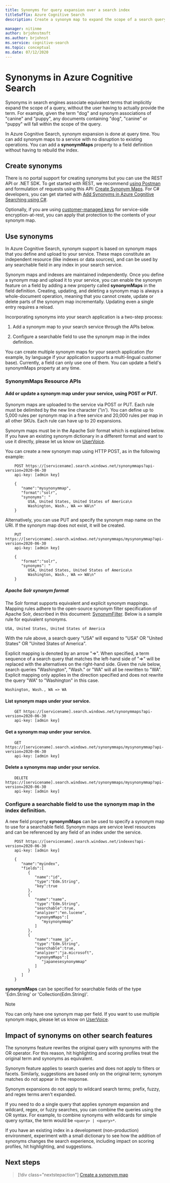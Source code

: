 ```yaml
---
title: Synonyms for query expansion over a search index
titleSuffix: Azure Cognitive Search
description: Create a synonym map to expand the scope of a search query on an Azure Cognitive Search index. Scope is broadened to include equivalent terms you provide in a list.

manager: nitinme
author: brjohnstmsft
ms.author: brjohnst
ms.service: cognitive-search
ms.topic: conceptual
ms.date: 07/12/2020
---
```

# Synonyms in Azure Cognitive Search

Synonyms in search engines associate equivalent terms that implicitly expand the scope of a query, without the user having to actually provide the term. For example, given the term "dog" and synonym associations of "canine" and "puppy", any documents containing "dog", "canine" or "puppy" will fall within the scope of the query.

In Azure Cognitive Search, synonym expansion is done at query time. You can add synonym maps to a service with no disruption to existing operations. You can add a  **synonymMaps** property to a field definition without having to rebuild the index.

## Create synonyms

There is no portal support for creating synonyms but you can use the REST API or .NET SDK. To get started with REST, we recommend [using Postman](search-get-started-postman.md) and formulation of requests using this API: [Create Synonym Maps](/rest/api/searchservice/create-synonym-map). For C# developers, you can get started with [Add Synonyms in Azure Cognitive Searching using C#](search-synonyms-tutorial-sdk.md).

Optionally, if you are using [customer-managed keys](search-security-manage-encryption-keys.md) for service-side encryption-at-rest, you can apply that protection to the contents of your synonym map.

## Use synonyms

In Azure Cognitive Search, synonym support is based on synonym maps that you define and upload to your service. These maps constitute an independent resource (like indexes or data sources), and can be used by any searchable field in any index in your search service.

Synonym maps and indexes are maintained independently. Once you define a synonym map and upload it to your service, you can enable the synonym feature on a field by adding a new property called **synonymMaps** in the field definition. Creating, updating, and deleting a synonym map is always a whole-document operation, meaning that you cannot create, update or delete parts of the synonym map incrementally. Updating even a single entry requires a reload.

Incorporating synonyms into your search application is a two-step process:

1.	Add a synonym map to your search service through the APIs below.  

2.	Configure a searchable field to use the synonym map in the index definition.

You can create multiple synonym maps for your search application (for example, by language if your application supports a multi-lingual customer base). Currently, a field can only use one of them. You can update a field's synonymMaps property at any time.

### SynonymMaps Resource APIs

#### Add or update a synonym map under your service, using POST or PUT.

Synonym maps are uploaded to the service via POST or PUT. Each rule must be delimited by the new line character ('\n'). You can define up to 5,000 rules per synonym map in a free service and 20,000 rules per map in all other SKUs. Each rule can have up to 20 expansions.

Synonym maps must be in the Apache Solr format which is explained below. If you have an existing synonym dictionary in a different format and want to use it directly, please let us know on [UserVoice](https://feedback.azure.com/forums/263029-azure-search).

You can create a new synonym map using HTTP POST, as in the following example:

```synonym-map
	POST https://[servicename].search.windows.net/synonymmaps?api-version=2020-06-30
	api-key: [admin key]

	{
	   "name":"mysynonymmap",
	   "format":"solr",
	   "synonyms": "
	      USA, United States, United States of America\n
	      Washington, Wash., WA => WA\n"
	}
```

Alternatively, you can use PUT and specify the synonym map name on the URI. If the synonym map does not exist, it will be created.

```synonym-map
	PUT https://[servicename].search.windows.net/synonymmaps/mysynonymmap?api-version=2020-06-30
	api-key: [admin key]

    {
       "format":"solr",
       "synonyms": "
	      USA, United States, United States of America\n
	      Washington, Wash., WA => WA\n"
    }
```

##### Apache Solr synonym format

The Solr format supports equivalent and explicit synonym mappings. Mapping rules adhere to the open-source synonym filter specification of Apache Solr, described in this document: [SynonymFilter](https://cwiki.apache.org/confluence/display/solr/Filter+Descriptions#FilterDescriptions-SynonymFilter). Below is a sample rule for equivalent synonyms.

```
USA, United States, United States of America
```

With the rule above, a search query "USA" will expand to "USA" OR "United States" OR "United States of America".

Explicit mapping is denoted by an arrow "=>". When specified, a term sequence of a search query that matches the left-hand side of "=>" will be replaced with the alternatives on the right-hand side. Given the rule below, search queries "Washington", "Wash." or "WA" will all be rewritten to "WA". Explicit mapping only applies in the direction specified and does not rewrite the query "WA" to "Washington" in this case.

```
Washington, Wash., WA => WA
```

#### List synonym maps under your service.

```synonym-map
	GET https://[servicename].search.windows.net/synonymmaps?api-version=2020-06-30
	api-key: [admin key]
```

#### Get a synonym map under your service.

```synonym-map
	GET https://[servicename].search.windows.net/synonymmaps/mysynonymmap?api-version=2020-06-30
	api-key: [admin key]
```

#### Delete a synonyms map under your service.

```synonym-map
	DELETE https://[servicename].search.windows.net/synonymmaps/mysynonymmap?api-version=2020-06-30
	api-key: [admin key]
```

### Configure a searchable field to use the synonym map in the index definition.

A new field property **synonymMaps** can be used to specify a synonym map to use for a searchable field. Synonym maps are service level resources and can be referenced by any field of an index under the service.

```synonym-map
	POST https://[servicename].search.windows.net/indexes?api-version=2020-06-30
	api-key: [admin key]

	{
	   "name":"myindex",
	   "fields":[
	      {
	         "name":"id",
	         "type":"Edm.String",
	         "key":true
	      },
	      {
	         "name":"name",
	         "type":"Edm.String",
	         "searchable":true,
	         "analyzer":"en.lucene",
	         "synonymMaps":[
	            "mysynonymmap"
	         ]
	      },
	      {
	         "name":"name_jp",
	         "type":"Edm.String",
	         "searchable":true,
	         "analyzer":"ja.microsoft",
	         "synonymMaps":[
	            "japanesesynonymmap"
	         ]
	      }
	   ]
	}
```

**synonymMaps** can be specified for searchable fields of the type 'Edm.String' or 'Collection(Edm.String)'.

> [!NOTE]
> You can only have one synonym map per field. If you want to use multiple synonym maps, please let us know on [UserVoice](https://feedback.azure.com/forums/263029-azure-search).

## Impact of synonyms on other search features

The synonyms feature rewrites the original query with synonyms with the OR operator. For this reason, hit highlighting and scoring profiles treat the original term and synonyms as equivalent.

Synonym feature applies to search queries and does not apply to filters or facets. Similarly, suggestions are based only on the original term; synonym matches do not appear in the response.

Synonym expansions do not apply to wildcard search terms; prefix, fuzzy, and regex terms aren't expanded.

If you need to do a single query that applies synonym expansion and wildcard, regex, or fuzzy searches, you can combine the queries using the OR syntax. For example, to combine synonyms with wildcards for simple query syntax, the term would be `<query> | <query>*`.

If you have an existing index in a development (non-production) environment, experiment with a small dictionary to see how the addition of synonyms changes the search experience, including impact on scoring profiles, hit highlighting, and suggestions.

## Next steps

> [!div class="nextstepaction"]
> [Create a synonym map](/rest/api/searchservice/create-synonym-map)